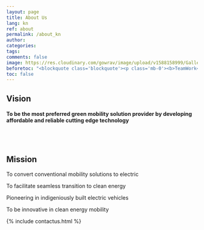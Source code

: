 ```yaml
---
layout: page
title: About Us
lang: kn
ref: about
permalink: /about_kn
author: 
categories: 
tags: 
comments: false
image: https://res.cloudinary.com/gowrav/image/upload/v1588158999/Gallery%20Starya/Team_Starya_at_MSRIT_Lab_mod_puyv7x.png
beforetoc: "<blockquote class='blockquote'><p class='mb-0'><b>TeamWork</b> is the fuel that allows common people to attain uncommon results.</p><footer class='blockquote-footer'>Andrew Carnegie</footer> </blockquote>"
toc: false
---
```


<h2 class="display-2 text-center">Vision</h2>
<h4 class="text-center" > To be the most preferred green mobility solution provider by developing affordable and reliable cutting edge technology
 </h4> <br /> <br /> 
 

<h2 class="display-2 text-center">Mission</h2>

<p class="text-center lead">To convert conventional mobility solutions to electric</p>
<p class="text-center lead">To facilitate seamless transition to clean energy</p>
<p class="text-center lead">Pioneering in indigeniously built electric vehicles</p>
<p class="text-center lead">To be innovative in clean energy mobility</p>

<!-- # Establishment -->

<!-- # Get in Touch -->
{% include contactus.html %}
